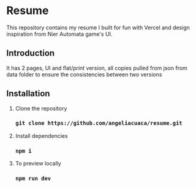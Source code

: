 # Resume

This repository contains my resume I built for fun with Vercel and design inspiration from Nier Automata game's UI.

## Introduction

It has 2 pages, UI and flat/print version, all copies pulled from json from data folder to ensure the consistencies between two versions

## Installation

1. Clone the repository

   ### `git clone https://github.com/angeliacuaca/resume.git`

2. Install dependencies

   ### `npm i`

3. To preview locally

   ### `npm run dev`
